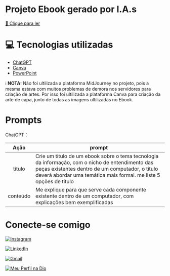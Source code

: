 # Projeto Ebook gerado por I.A.s
[📕 Clique para ler](https://github.com/bikelenisya/Ebook-com-I.A.s/blob/main/ANATOMIA%20DIGITAL%20-%20GABRIEL%20COSTA.pdf)
# 💻 Tecnologias utilizadas

- [ChatGPT](https://chat.openai.com/) 
- [Canva](https://www.canva.com/pt_br/)
- [PowerPoint](https://www.microsoft.com/en/microsoft-365/powerpoint)

ℹ️ **NOTA:** Não foi ultilizada a plataforma MidJourney no projeto, pois a mesma estava com muitos problemas de demora nos servidores para criação de artes. Por isso foi ultilizada a plataforma Canva para criação da arte de capa, junto de todas as imagens ultilizadas no Ebook. 

# Prompts
ChatGPT：

|   Ação   | prompt                                                                                                                                                                                                                                                                         |
| :------: | ------------------------------------------------------------------------------------------------------------------------------------------------------------------------------------------------------------------------------------------------------------------------------ |
|  título  | Crie um titulo de um ebook sobre o tema tecnologia da informação, com o nicho de entendimento das peças existentes dentro de um computador, o titulo deverá abordar uma temática mais formal. me liste 5 opções de titulo                                                        |
| conteúdo | Me explique para que serve cada componente existente dentro de um computador, com explicações bem exemplificadas | 

# Conecte-se comigo
[![Instagram](https://img.shields.io/badge/-Instagram-%23E4405F?style=for-the-badge&logo=instagram&logoColor=white)](https://www.instagram.com/bikeleniscka?igsh=d2x2ZjFmMXBscm4x&utm_source=qr)

[![LinkedIn](https://img.shields.io/badge/LinkedIn-0077B5?style=for-the-badge&logo=linkedin&logoColor=white)](www.linkedin.com/in/gabriel-costa-629a91257/)

[![Gmail](https://img.shields.io/badge/Gmail-333333?style=for-the-badge&logo=gmail&logoColor=red)](mailto:gabriel197arthur@gmail.com)

[![Meu Perfil na Dio](https://img.shields.io/badge/Dio-0077B5?style=for-the-badge&logo=DIO&logoColor=white)](https://www.dio.me/users/gabriel197arthur)



